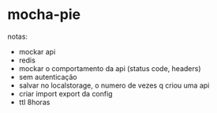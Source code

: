 # mocha-pie

notas:
- mockar api
- redis
- mockar o comportamento da api (status code, headers)
- sem autenticação
- salvar no localstorage, o numero de vezes q criou uma api
- criar import export da config 
- ttl 8horas
